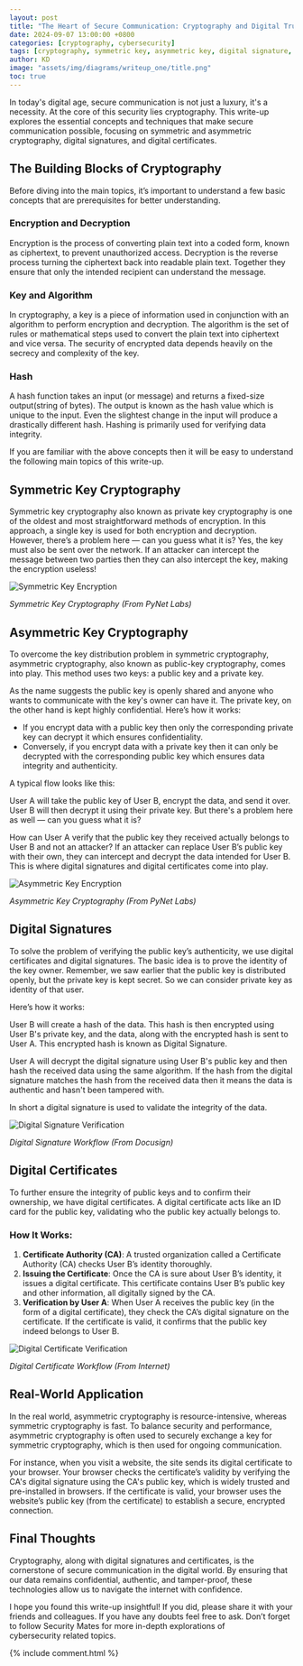 ```yaml
---
layout: post
title: "The Heart of Secure Communication: Cryptography and Digital Trust"
date: 2024-09-07 13:00:00 +0800
categories: [cryptography, cybersecurity]
tags: [cryptography, symmetric key, asymmetric key, digital signature, digital certificate, encryption, decryption, kundan dhupkar]
author: KD
image: "assets/img/diagrams/writeup_one/title.png"
toc: true
---
```


In today's digital age, secure communication is not just a luxury, it's a necessity. At the core of this security lies cryptography. This write-up explores the essential concepts and techniques that make secure communication possible, focusing on symmetric and asymmetric cryptography, digital signatures, and digital certificates.

## The Building Blocks of Cryptography

Before diving into the main topics, it’s important to understand a few basic concepts that are prerequisites for better understanding.

### Encryption and Decryption

Encryption is the process of converting plain text into a coded form, known as ciphertext, to prevent unauthorized access. Decryption is the reverse process turning the ciphertext back into readable plain text. Together they ensure that only the intended recipient can understand the message.

### Key and Algorithm

In cryptography, a key is a piece of information used in conjunction with an algorithm to perform encryption and decryption. The algorithm is the set of rules or mathematical steps used to convert the plain text into ciphertext and vice versa. The security of encrypted data depends heavily on the secrecy and complexity of the key.

### Hash

A hash function takes an input (or message) and returns a fixed-size output(string of bytes). The output is known as the hash value which is unique to the input. Even the slightest change in the input will produce a drastically different hash. Hashing is primarily used for verifying data integrity.


If you are familiar with the above concepts then it will be easy to understand the following main topics of this write-up.


## Symmetric Key Cryptography

Symmetric key cryptography also known as private key cryptography is one of the oldest and most straightforward methods of encryption. In this approach, a single key is used for both encryption and decryption. However, there’s a problem here — can you guess what it is? Yes, the key must also be sent over the network. If an attacker can intercept the message between two parties then they can also intercept the key, making the encryption useless!

![Symmetric Key Encryption](assets/img/diagrams/writeup_one/Symmetric-Cryptography.jpeg) 

_Symmetric Key Cryptography (From PyNet Labs)_


## Asymmetric Key Cryptography

To overcome the key distribution problem in symmetric cryptography, asymmetric cryptography, also known as public-key cryptography, comes into play. This method uses two keys: a public key and a private key.

As the name suggests the public key is openly shared and anyone who wants to communicate with the key's owner can have it. The private key, on the other hand is kept highly confidential. Here’s how it works:

- If you encrypt data with a public key then only the corresponding private key can decrypt it which ensures confidentiality.
- Conversely, if you encrypt data with a private key then it can only be decrypted with the corresponding public key which ensures data integrity and authenticity.

A typical flow looks like this:

User A will take the public key of User B, encrypt the data, and send it over. User B will then decrypt it using their private key. But there's a problem here as well — can you guess what it is?

How can User A verify that the public key they received actually belongs to User B and not an attacker? If an attacker can replace User B’s public key with their own, they can intercept and decrypt the data intended for User B. This is where digital signatures and digital certificates come into play.

![Asymmetric Key Encryption](assets/img/diagrams/writeup_one/Asymmetric-Key-Cryptography.jpeg)

_Asymmetric Key Cryptography (From PyNet Labs)_

## Digital Signatures

To solve the problem of verifying the public key’s authenticity, we use digital certificates and digital signatures. The basic idea is to prove the identity of the key owner. Remember, we saw earlier that the public key is distributed openly, but the private key is kept secret. So we can consider private key as identity of that user.

Here’s how it works:

User B will create a hash of the data. This hash is then encrypted using User B's private key, and the data, along with the encrypted hash is sent to User A. This encrypted hash is known as Digital Signature.

User A will decrypt the digital signature using User B's public key and then hash the received data using the same algorithm. If the hash from the digital signature matches the hash from the received data then it means the data is authentic and hasn't been tampered with.

In short a digital signature is used to validate the integrity of the data.

![Digital Signature Verification](assets/img/diagrams/writeup_one/Digital_Signature.svg)

_Digital Signature Workflow (From Docusign)_

## Digital Certificates

To further ensure the integrity of public keys and to confirm their ownership, we have digital certificates. A digital certificate acts like an ID card for the public key, validating who the public key actually belongs to.

### How It Works:

1. **Certificate Authority (CA)**: A trusted organization called a Certificate Authority (CA) checks User B’s identity thoroughly.
2. **Issuing the Certificate**: Once the CA is sure about User B’s identity, it issues a digital certificate. This certificate contains User B’s public key and other information, all digitally signed by the CA.
3. **Verification by User A**: When User A receives the public key (in the form of a digital certificate), they check the CA’s digital signature on the certificate. If the certificate is valid, it confirms that the public key indeed belongs to User B.

![Digital Certificate Verification](assets/img/diagrams/writeup_one/Digital_Certificate.png)

_Digital Certificate Workflow (From Internet)_

## Real-World Application

In the real world, asymmetric cryptography is resource-intensive, whereas symmetric cryptography is fast. To balance security and performance, asymmetric cryptography is often used to securely exchange a key for symmetric cryptography, which is then used for ongoing communication.

For instance, when you visit a website, the site sends its digital certificate to your browser. Your browser checks the certificate’s validity by verifying the CA's digital signature using the CA's public key, which is widely trusted and pre-installed in browsers. If the certificate is valid, your browser uses the website’s public key (from the certificate) to establish a secure, encrypted connection.

## Final Thoughts

Cryptography, along with digital signatures and certificates, is the cornerstone of secure communication in the digital world. By ensuring that our data remains confidential, authentic, and tamper-proof, these technologies allow us to navigate the internet with confidence.

I hope you found this write-up insightful! If you did, please share it with your friends and colleagues. If you have any doubts feel free to ask. Don’t forget to follow Security Mates for more in-depth explorations of cybersecurity related topics.

{% include comment.html %}
